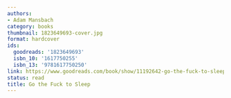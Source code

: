 ```yaml
---
authors:
- Adam Mansbach
category: books
thumbnail: 1823649693-cover.jpg
format: hardcover
ids:
  goodreads: '1823649693'
  isbn_10: '1617750255'
  isbn_13: '9781617750250'
link: https://www.goodreads.com/book/show/11192642-go-the-fuck-to-sleep
status: read
title: Go the Fuck to Sleep
---
```

